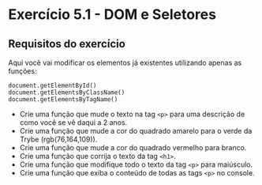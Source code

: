 # Exercício 5.1 - DOM e Seletores

## Requisitos do exercício
Aqui você vai modificar os elementos já existentes utilizando apenas as funções:
```
document.getElementById()
document.getElementsByClassName()
document.getElementsByTagName()
```
- Crie uma função que mude o texto na tag `<p>` para uma descrição de como você se vê daqui a 2 anos.
- Crie uma função que mude a cor do quadrado amarelo para o verde da Trybe (rgb(76,164,109)).
- Crie uma função que mude a cor do quadrado vermelho para branco.
- Crie uma função que corrija o texto da tag `<h1>`.
- Crie uma função que modifique todo o texto da tag `<p>` para maiúsculo.
- Crie uma função que exiba o conteúdo de todas as tags `<p>` no console.